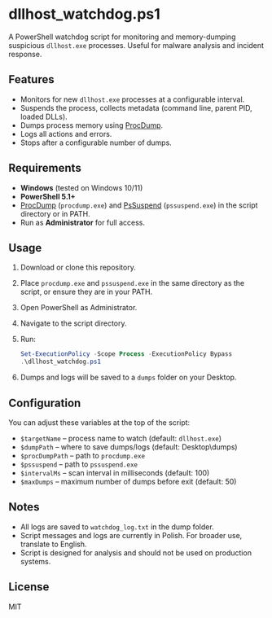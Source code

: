 # dllhost_watchdog.ps1

A PowerShell watchdog script for monitoring and memory-dumping suspicious `dllhost.exe` processes. Useful for malware analysis and incident response.

## Features

- Monitors for new `dllhost.exe` processes at a configurable interval.
- Suspends the process, collects metadata (command line, parent PID, loaded DLLs).
- Dumps process memory using [ProcDump](https://docs.microsoft.com/en-us/sysinternals/downloads/procdump).
- Logs all actions and errors.
- Stops after a configurable number of dumps.

## Requirements

- **Windows** (tested on Windows 10/11)
- **PowerShell 5.1+**
- [ProcDump](https://docs.microsoft.com/en-us/sysinternals/downloads/procdump) (`procdump.exe`) and [PsSuspend](https://docs.microsoft.com/en-us/sysinternals/downloads/pssuspend) (`pssuspend.exe`) in the script directory or in PATH.
- Run as **Administrator** for full access.

## Usage

1. Download or clone this repository.
2. Place `procdump.exe` and `pssuspend.exe` in the same directory as the script, or ensure they are in your PATH.
3. Open PowerShell as Administrator.
4. Navigate to the script directory.
5. Run:

   ```powershell
   Set-ExecutionPolicy -Scope Process -ExecutionPolicy Bypass
   .\dllhost_watchdog.ps1
   ```

6. Dumps and logs will be saved to a `dumps` folder on your Desktop.

## Configuration

You can adjust these variables at the top of the script:

- `$targetName` – process name to watch (default: `dllhost.exe`)
- `$dumpPath` – where to save dumps/logs (default: Desktop\dumps)
- `$procDumpPath` – path to `procdump.exe`
- `$pssuspend` – path to `pssuspend.exe`
- `$intervalMs` – scan interval in milliseconds (default: 100)
- `$maxDumps` – maximum number of dumps before exit (default: 50)

## Notes

- All logs are saved to `watchdog_log.txt` in the dump folder.
- Script messages and logs are currently in Polish. For broader use, translate to English.
- Script is designed for analysis and should not be used on production systems.

## License

MIT